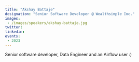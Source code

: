 ```yaml
---
title: "Akshay Battaje"
designation: "Senior Software Developer @ Wealthsimple Inc."
images:
 - /images/speakers/akshay-battaje.jpg
twitter: 
linkedin: 
events:
 - 2023
---
```


Senior software developer, Data Engineer and an Airflow user :)